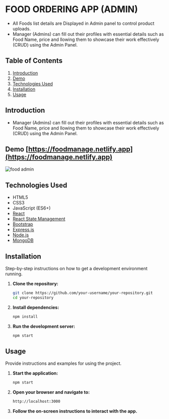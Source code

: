 # FOOD ORDERING APP (ADMIN)

- All Foods list details  are Displayed in Admin panel to control product uploads.
- Manager (Admins) can fill out their profiles with essential details such as Food Name, price and llowing them to showcase their work effectively (CRUD) using the Admin Panel.

## Table of Contents
1. [Introduction](#introduction)
2. [Demo](#demo)
3. [Technologies Used](#technologies-used)
4. [Installation](#installation)
5. [Usage](#usage)

## Introduction

- Manager (Admins) can fill out their profiles with essential details such as Food Name, price and llowing them to showcase their work effectively (CRUD) using the Admin Panel.

## Demo [https://foodmanage.netlify.app](https://foodmanage.netlify.app)
![food admin](https://github.com/JeganPeriasamy/Food-ordering-App---Admin/assets/166896131/521ed83f-eb55-4ee3-9b69-8942155d9743)

## Technologies Used

- HTML5
- CSS3
- JavaScript (ES6+)
- [React](https://reactjs.org/)
- [React State Management](https://reactjs.org/)
- [Bootstrap](https://getbootstrap.com/)
- [Express.js](https://expressjs.com/)
- [Node.js](https://nodejs.org/)
- [MongoDB](https://mongodb.com/)


## Installation

Step-by-step instructions on how to get a development environment running.

1. **Clone the repository:**
   ```sh
   git clone https://github.com/your-username/your-repository.git
   cd your-repository
   ```

2. **Install dependencies:**
   ```sh
   npm install
   ```

3. **Run the development server:**
   ```sh
   npm start
   ```

## Usage

Provide instructions and examples for using the project.

1. **Start the application:**
   ```sh
   npm start
   ```

2. **Open your browser and navigate to:**
   ```sh
   http://localhost:3000
   ```

3. **Follow the on-screen instructions to interact with the app.**

